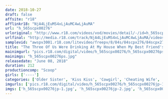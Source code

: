 ```yaml
---
date: 2018-10-27
draft: false
affsite: "r18"
afflinkr18: "NjA4LjEuMS4xLjAuMC4wLjAuMA"
url: "h_565scpx00276"
urloriginal: "http://www.r18.com/videos/vod/movies/detail/-/id=h_565scpx00276"
urlfinal: "http://media.r18.com/track/NjA4LjEuMS4xLjAuMC4wLjAuMA/videos/vod/movies/detail/-/id=h_565scpx00276"
samplevid: "awspv3001.r18.com/litevideo/freepv/8/84s/84scpx276/84scpx276_dmb_w.mp4"
title: "The Three Of Us Were Drinking At My House When My Best Friend's Girlfriend Started To French Kiss Me, And I Was Afraid Of Being Caught, But She Was Getting So Horny, We Couldn't Stop, And Her Pussy Got So Wet It Was Getting Syrupy And Sticky, So I Started Shoving My Tongue And Cock Right In There!!"
mainimgurl: "pics.r18.com/digital/video/h_565scpx00276/h_565scpx00276ps.jpg"
mainimgs: "h_565scpx00276ps.jpg"
releasedate: "June 08, 2018"
duration: 212
productioncomp: "Scoop"
girls: ['----']
categories: ['Older Sister', 'Kiss Kiss', 'Cowgirl', 'Cheating Wife', 'Creampie', 'Blowjob', 'Hi-Def']
imgurls: ['pics.r18.com/digital/video/h_565scpx00276/h_565scpx00276jp-1.jpg', 'pics.r18.com/digital/video/h_565scpx00276/h_565scpx00276jp-2.jpg', 'pics.r18.com/digital/video/h_565scpx00276/h_565scpx00276jp-3.jpg', 'pics.r18.com/digital/video/h_565scpx00276/h_565scpx00276jp-4.jpg', 'pics.r18.com/digital/video/h_565scpx00276/h_565scpx00276jp-5.jpg', 'pics.r18.com/digital/video/h_565scpx00276/h_565scpx00276jp-6.jpg', 'pics.r18.com/digital/video/h_565scpx00276/h_565scpx00276jp-7.jpg', 'pics.r18.com/digital/video/h_565scpx00276/h_565scpx00276jp-8.jpg', 'pics.r18.com/digital/video/h_565scpx00276/h_565scpx00276jp-9.jpg', 'pics.r18.com/digital/video/h_565scpx00276/h_565scpx00276jp-10.jpg', 'pics.r18.com/digital/video/h_565scpx00276/h_565scpx00276jp-11.jpg', 'pics.r18.com/digital/video/h_565scpx00276/h_565scpx00276jp-12.jpg', 'pics.r18.com/digital/video/h_565scpx00276/h_565scpx00276jp-13.jpg', 'pics.r18.com/digital/video/h_565scpx00276/h_565scpx00276jp-14.jpg', 'pics.r18.com/digital/video/h_565scpx00276/h_565scpx00276jp-15.jpg', 'pics.r18.com/digital/video/h_565scpx00276/h_565scpx00276jp-16.jpg', 'pics.r18.com/digital/video/h_565scpx00276/h_565scpx00276jp-17.jpg', 'pics.r18.com/digital/video/h_565scpx00276/h_565scpx00276jp-18.jpg', 'pics.r18.com/digital/video/h_565scpx00276/h_565scpx00276jp-19.jpg', 'pics.r18.com/digital/video/h_565scpx00276/h_565scpx00276jp-20.jpg']
imgs: ['h_565scpx00276jp-1.jpg', 'h_565scpx00276jp-2.jpg', 'h_565scpx00276jp-3.jpg', 'h_565scpx00276jp-4.jpg', 'h_565scpx00276jp-5.jpg', 'h_565scpx00276jp-6.jpg', 'h_565scpx00276jp-7.jpg', 'h_565scpx00276jp-8.jpg', 'h_565scpx00276jp-9.jpg', 'h_565scpx00276jp-10.jpg', 'h_565scpx00276jp-11.jpg', 'h_565scpx00276jp-12.jpg', 'h_565scpx00276jp-13.jpg', 'h_565scpx00276jp-14.jpg', 'h_565scpx00276jp-15.jpg', 'h_565scpx00276jp-16.jpg', 'h_565scpx00276jp-17.jpg', 'h_565scpx00276jp-18.jpg', 'h_565scpx00276jp-19.jpg', 'h_565scpx00276jp-20.jpg']
---
```

